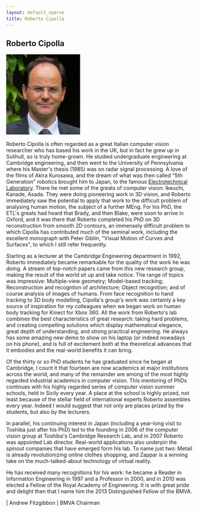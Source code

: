 ```yaml
---
layout: default_sparse
title: Roberto Cipolla
---
```


## Roberto Cipolla

![Roberto Cipolla](2013-cipolla.jpg "Robertyo Cipolla")

Roberto Cipolla is often regarded as a great Italian computer vision
researcher who has based his work in the UK, but in fact he grew up in
Solihull, so is truly home-grown. He studied undergraduate engineering at
Cambridge engineering, and then went to the University of Pennsylvania where
his Master's thesis (1985) was on radar signal processing. A love of the films
of Akira Kurosawa, and the dream of what was then called "5th Generation"
robotics brought him to Japan, to the famous
[Electrotechnical Laboratory](http://www.aist.go.jp/aist_e/about_aist/history/history.html
"wikilink").  There he met some of the greats of computer vision: Ikeuchi,
Kanade, Asada. They were doing pioneering work in 3D vision, and Roberto
immediately saw the potential to apply that work to the difficult problem of
analysing human motion, the subject of a further MEng. For his PhD, the ETL's
greats had heard that Brady, and then Blake, were soon to arrive in Oxford,
and it was there that Roberto completed his PhD on 3D reconstruction from
smooth 2D contours, an immensely difficult problem to which Cipolla has
contributed much of the seminal work, including the excellent monograph with
Peter Giblin, "Visual Motion of Curves and Surfaces", to which I still refer
frequently.

Starting as a lecturer at the Cambridge Engineering department in 1992,
Roberto immediately became remarkable for the quality of the work he was
doing. A stream of top-notch papers came from this new research group, making
the result of the world sit up and take notice. The range of topics was
impressive: Multiple-view geometry; Model-based tracking; Reconstruction and
recogntion of architecture; Object recognition; and of course analysis of
images of humans. From face recognition to hand tracking to 3D body modelling,
Cipolla's group's work was certainly a key source of inspiration for my
colleagues when we began work on human body tracking for Kinect for
Xbox 360. All the work from Roberto's lab combines the best characteristics of
great research: taking hard problems, and creating compelling solutions which
display mathematical elegance, great depth of understanding, and strong
practical engineering. He always has some amazing new demo to show on his
laptop (or indeed nowadays on his phone), and is full of excitement both at
the theoretical advances that it embodies and the real-world benefits it can
bring.

Of the thirty or so PhD students he has graduated since he began at Cambridge,
I count it that fourteen are now academics at major institutions across the
world, and many of the remainder are among of the most highly regarded
industrial academics in computer vision. This mentoring of PhDs continues with
his highly regarded series of computer vision summer schools, held in Sicily
every year. A place at the school is highly prized, not least because of the
stellar field of international experts Roberto assembles every year. Indeed I
would suggest that not only are places prized by the students, but also by the
lecturers.

In parallel, his continuing interest in Japan (including a year-long visit to
Toshiba just after his PhD) led to the founding in 2006 of the computer vision
group at Toshiba's Cambridge Research Lab, and in 2007 Roberto was appointed
Lab director. Real-world applications also underpin the spinout companies that
have emerged form his lab. To name just two: Metail is already revolutionizing
online clothes shopping, and Zappar is a winning take on the much-talked-about
technology of virtual reality.

He has received many recognitions for his work: he became a Reader in
Information Engineering in 1997 and a Professor in 2000, and in 2010 was
elected a Fellow of the Royal Academy of Engineering. It is with great pride
and delight then that I name him the 2013 Distinguished Fellow of the BMVA.

|  Andrew Fitzgibbon
|  BMVA Chairman
